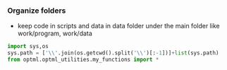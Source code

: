 ### Organize folders
- keep code in scripts and data in data folder under the main folder like work/program, work/data

```python
import sys,os
sys.path = ['\\'.join(os.getcwd().split('\\')[:-1])]+list(sys.path)
from optml.optml_utilities.my_functions import *
```
